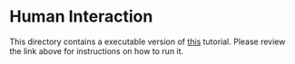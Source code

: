 # Human Interaction

This directory contains a executable version of [this](TODO) tutorial. Please review the link above for instructions on how to run it.